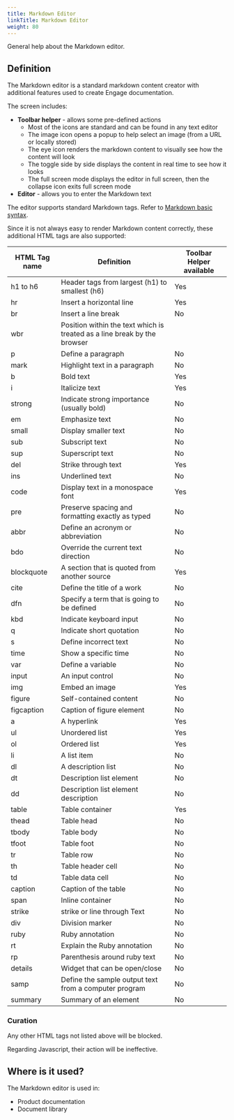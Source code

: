 ```yaml
---
title: Markdown Editor
linkTitle: Markdown Editor
weight: 80
---
```


General help about the Markdown editor.

## Definition

The Markdown editor is a standard markdown content creator with additional features used to create Engage documentation.

The screen includes:

* **Toolbar helper** - allows some pre-defined actions
    * Most of the icons are standard and can be found in any text editor
    * The image icon opens a popup to help select an image (from a URL or locally stored)
    * The eye icon renders the markdown content to visually see how the content will look
    * The toggle side by side displays the content in real time to see how it looks
    * The full screen mode displays the editor in full screen, then the collapse icon exits full screen mode
* **Editor** - allows you to enter the Markdown text

The editor supports standard Markdown tags. Refer to [Markdown basic syntax](https://www.markdownguide.org/basic-syntax/).

Since it is not always easy to render Markdown content correctly, these additional HTML tags are also supported:

|HTML Tag name | Definition | Toolbar Helper available |
|--------------|------------|--------|
| h1 to h6 | Header tags from largest (h1) to smallest (h6) | Yes |
| hr | Insert a horizontal line | Yes |
| br | Insert a line break | No |
| wbr | Position within the text which is treated as a line break by the browser| |
| p | Define a paragraph | No |
| mark | Highlight text in a paragraph | No |
| b | Bold text | Yes |
| i | Italicize text | Yes |
| strong | Indicate strong importance (usually bold) | No |
| em | Emphasize text | No |
| small | Display smaller text | No |
| sub | Subscript text | No |
| sup | Superscript text | No |
| del | Strike through text | Yes |
| ins | Underlined text | No |
| code | Display text in a monospace font | Yes |
| pre | Preserve spacing and formatting exactly as typed | No |
| abbr | Define an acronym or abbreviation | No |
| bdo | Override the current text direction | No |
| blockquote | A section that is quoted from another source | Yes |
| cite | Define the title of a work | No |
| dfn | Specify a term that is going to be defined | No |
| kbd | Indicate keyboard input | No |
| q | Indicate short quotation | No |
| s | Define incorrect text | No |
| time | Show a specific time | No |
| var | Define a variable | No |
| input | An input control | No |
| img | Embed an image | Yes |
| figure | Self-contained content | No |
| figcaption | Caption of figure element | No |
| a | A hyperlink | Yes |
| ul | Unordered list | Yes |
| ol | Ordered list | Yes |
| li | A list item | No |
| dl | A description list | No |
| dt | Description list element | No |
| dd | Description list element description | No |
| table | Table container | Yes |
| thead | Table head | No |
| tbody | Table body | No |
| tfoot | Table foot | No |
| tr | Table row | No |
| th | Table header cell | No |
| td | Table data cell | No|
| caption | Caption of the table | No |
| span | Inline container | No |
| strike | strike or line through Text | No |
| div | Division marker | No |
| ruby | Ruby annotation | No |
| rt | Explain the Ruby annotation | No |
| rp | Parenthesis around ruby text | No |
| details | Widget that can be open/close | No |
| samp | Define the sample output text from a computer program | No |
| summary | Summary of an element | No |

### Curation

Any other HTML tags not listed above will be blocked.

Regarding Javascript, their action will be ineffective.

## Where is it used?

The Markdown editor is used in:

* Product documentation
* Document library
